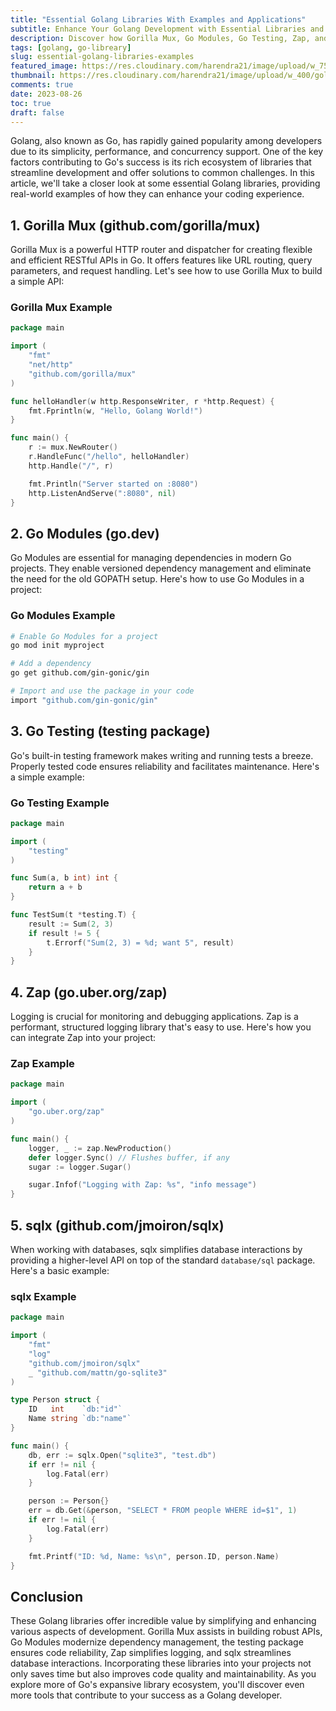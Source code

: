 ```yaml
---
title: "Essential Golang Libraries With Examples and Applications"
subtitle: Enhance Your Golang Development with Essential Libraries and Examples
description: Discover how Gorilla Mux, Go Modules, Go Testing, Zap, and sqlx can streamline your development process, from building APIs and managing dependencies to testing, logging, and database interactions.
tags: [golang, go-libreary]
slug: essential-golang-libraries-examples
featured_image: https://res.cloudinary.com/harendra21/image/upload/w_750/golangwithexample/Essential_Golang_Libraries_With_Examples_and_Applications_wuybtj.png
thumbnail: https://res.cloudinary.com/harendra21/image/upload/w_400/golangwithexample/Essential_Golang_Libraries_With_Examples_and_Applications_wuybtj.png
comments: true
date: 2023-08-26
toc: true
draft: false
---
```

Golang, also known as Go, has rapidly gained popularity among developers due to its simplicity, performance, and concurrency support. One of the key factors contributing to Go's success is its rich ecosystem of libraries that streamline development and offer solutions to common challenges. In this article, we'll take a closer look at some essential Golang libraries, providing real-world examples of how they can enhance your coding experience.

## 1. Gorilla Mux (github.com/gorilla/mux)

Gorilla Mux is a powerful HTTP router and dispatcher for creating flexible and efficient RESTful APIs in Go. It offers features like URL routing, query parameters, and request handling. Let's see how to use Gorilla Mux to build a simple API:

### Gorilla Mux Example

```go
package main

import (
	"fmt"
	"net/http"
	"github.com/gorilla/mux"
)

func helloHandler(w http.ResponseWriter, r *http.Request) {
	fmt.Fprintln(w, "Hello, Golang World!")
}

func main() {
	r := mux.NewRouter()
	r.HandleFunc("/hello", helloHandler)
	http.Handle("/", r)

	fmt.Println("Server started on :8080")
	http.ListenAndServe(":8080", nil)
}
```

## 2. Go Modules (go.dev)

Go Modules are essential for managing dependencies in modern Go projects. They enable versioned dependency management and eliminate the need for the old GOPATH setup. Here's how to use Go Modules in a project:

### Go Modules Example

```sh
# Enable Go Modules for a project
go mod init myproject

# Add a dependency
go get github.com/gin-gonic/gin

# Import and use the package in your code
import "github.com/gin-gonic/gin"
```

## 3. Go Testing (testing package)

Go's built-in testing framework makes writing and running tests a breeze. Properly tested code ensures reliability and facilitates maintenance. Here's a simple example:

### Go Testing Example
```go
package main

import (
	"testing"
)

func Sum(a, b int) int {
	return a + b
}

func TestSum(t *testing.T) {
	result := Sum(2, 3)
	if result != 5 {
		t.Errorf("Sum(2, 3) = %d; want 5", result)
	}
}
```

## 4. Zap (go.uber.org/zap)

Logging is crucial for monitoring and debugging applications. Zap is a performant, structured logging library that's easy to use. Here's how you can integrate Zap into your project:

### Zap Example
```go
package main

import (
	"go.uber.org/zap"
)

func main() {
	logger, _ := zap.NewProduction()
	defer logger.Sync() // Flushes buffer, if any
	sugar := logger.Sugar()

	sugar.Infof("Logging with Zap: %s", "info message")
}
```

## 5. sqlx (github.com/jmoiron/sqlx)

When working with databases, sqlx simplifies database interactions by providing a higher-level API on top of the standard `database/sql` package. Here's a basic example:

### sqlx Example

```go
package main

import (
	"fmt"
	"log"
	"github.com/jmoiron/sqlx"
	_ "github.com/mattn/go-sqlite3"
)

type Person struct {
	ID   int    `db:"id"`
	Name string `db:"name"`
}

func main() {
	db, err := sqlx.Open("sqlite3", "test.db")
	if err != nil {
		log.Fatal(err)
	}

	person := Person{}
	err = db.Get(&person, "SELECT * FROM people WHERE id=$1", 1)
	if err != nil {
		log.Fatal(err)
	}

	fmt.Printf("ID: %d, Name: %s\n", person.ID, person.Name)
}
```

## Conclusion

These Golang libraries offer incredible value by simplifying and enhancing various aspects of development. Gorilla Mux assists in building robust APIs, Go Modules modernize dependency management, the testing package ensures code reliability, Zap simplifies logging, and sqlx streamlines database interactions. Incorporating these libraries into your projects not only saves time but also improves code quality and maintainability. As you explore more of Go's expansive library ecosystem, you'll discover even more tools that contribute to your success as a Golang developer.